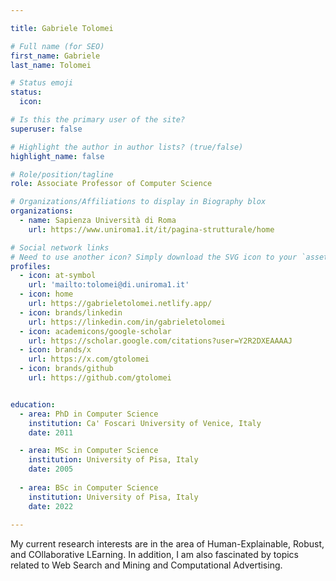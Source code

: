 ```yaml
---

title: Gabriele Tolomei

# Full name (for SEO)
first_name: Gabriele 
last_name: Tolomei

# Status emoji
status:
  icon: 

# Is this the primary user of the site?
superuser: false

# Highlight the author in author lists? (true/false)
highlight_name: false

# Role/position/tagline
role: Associate Professor of Computer Science

# Organizations/Affiliations to display in Biography blox
organizations:
  - name: Sapienza Università di Roma
    url: https://www.uniroma1.it/it/pagina-strutturale/home

# Social network links
# Need to use another icon? Simply download the SVG icon to your `assets/media/icons/` folder.
profiles:
  - icon: at-symbol
    url: 'mailto:tolomei@di.uniroma1.it'
  - icon: home
    url: https://gabrieletolomei.netlify.app/
  - icon: brands/linkedin
    url: https://linkedin.com/in/gabrieletolomei
  - icon: academicons/google-scholar
    url: https://scholar.google.com/citations?user=Y2R2DXEAAAAJ
  - icon: brands/x
    url: https://x.com/gtolomei
  - icon: brands/github
    url: https://github.com/gtolomei


education:
  - area: PhD in Computer Science
    institution: Ca' Foscari University of Venice, Italy
    date: 2011

  - area: MSc in Computer Science
    institution: University of Pisa, Italy
    date: 2005
  
  - area: BSc in Computer Science
    institution: University of Pisa, Italy
    date: 2022
    
---
```


My current research interests are in the area of Human-Explainable, Robust, and COllaborative LEarning. In addition, I am also fascinated by topics related to Web Search and Mining and Computational Advertising.


